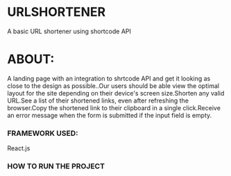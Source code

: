 # **URLSHORTENER**

 A basic URL shortener using shortcode API
 
# **ABOUT**:
 
A landing page with an integration to shrtcode API and get it looking as close to the design as possible..Our users should be able view the optimal layout for the site depending on their device's screen size.Shorten any valid URL.See a list of their shortened links, even after refreshing the browser.Copy the shortened link to their clipboard in a single click.Receive an error message when the form is submitted if the input field is empty.

### **FRAMEWORK USED**:

React.js

### HOW TO RUN THE PROJECT







